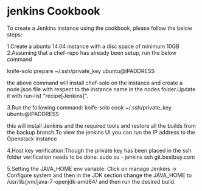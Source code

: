 jenkins Cookbook
================
To create a Jenkins instance using the cookbook, please follow the below steps:

1.Create a ubuntu 14.04 instance  with a disc space of minimum 10GB
2.Assuming that a chef-repo has already been setup, run the below command

knife-solo prepare ~/.ssh/private_key ubuntu@IPADDRESS

the above command will install chef-solo on the instance and create a node.json file with respect to the instance name in the nodes folder.Update it with run-list "recipe[Jenkins]".

3.Run the following command:
knife-solo cook ~/.ssh/private_key ubuntu@IPADDRESS

this will install Jenkins and the required tools and restore all the builds from the backup branch.To view the jenkins UI you can run the IP address to the Openstack instance

4.Host key verification:Though the private key has been placed in the ssh folder verification needs to be done.
         sudo su - jenkins
         ssh git.bestbuy.com

5.Setting the JAVA_HOME env variable: Click on manage Jenkins -> Configure system and then in the JDK section change the JAVA_HOME to /usr/lib/jvm/java-7-openjdk-amd64/ and then run the desired build.
